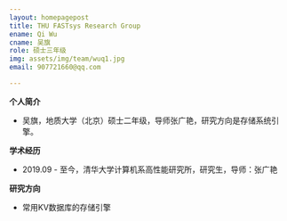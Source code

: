 ```yaml
---
layout: homepagepost
title: THU FASTsys Research Group
ename: Qi Wu
cname: 吴旗
role: 硕士三年级
img: assets/img/team/wuq1.jpg
email: 907721660@qq.com

---
```


**个人简介**

* 吴旗，地质大学（北京）硕士二年级，导师张广艳，研究方向是存储系统引擎。

**学术经历**

* 2019.09 - 至今，清华大学计算机系高性能研究所，研究生，导师：张广艳

**研究方向**

* 常用KV数据库的存储引擎




